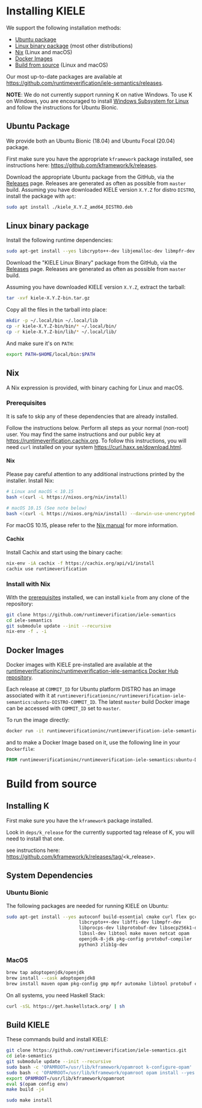 Installing KIELE
================

We support the following installation methods:

-   [Ubuntu package](#ubuntu-package)
-   [Linux binary package](#linux-binary-package) (most other distributions)
-   [Nix](#nix) (Linux and macOS)
-   [Docker Images](#docker-images)
-   [Build from source](#build-from-source) (Linux and macOS)

Our most up-to-date packages are available at <https://github.com/runtimeverification/iele-semantics/releases>.

**NOTE**: We do not currently support running K on native Windows.
To use K on Windows, you are encouraged to install [Windows Subsystem for Linux](https://docs.microsoft.com/en-us/windows/wsl/install-win10) and follow the instructions for Ubuntu Bionic.

## Ubuntu Package

We provide both an Ubuntu Bionic (18.04) and Ubuntu Focal (20.04) package.

First make sure you have the appropriate `kframework` package installed, see instructions here: <https://github.com/kframework/k/releases>.

Download the appropriate Ubuntu package from the GitHub, via the [Releases](https://github.com/runtimeverification/iele-semantics/releases) page.
Releases are generated as often as possible from `master` build.
Assuming you have downloaded KIELE version `X.Y.Z` for distro `DISTRO`, install the package with `apt`:

```sh
sudo apt install ./kiele_X.Y.Z_amd64_DISTRO.deb
```

## Linux binary package

Install the following runtime dependencies:

```sh
sudo apt-get install --yes libcrypto++-dev libjemalloc-dev libmpfr-dev libprotobuf-dev libsecp256k1-dev
```

Download the "KIELE Linux Binary" package from the GitHub, via the [Releases](https://github.com/runtimeverification/iele-semantics/releases) page.
Releases are generated as often as possible from `master` build.

Assuming you have downloaded KIELE version `X.Y.Z`, extract the tarball:

```sh
tar -xvf kiele-X.Y.Z-bin.tar.gz
```

Copy all the files in the tarball into place:

```sh
mkdir -p ~/.local/bin ~/.local/lib
cp -r kiele-X.Y.Z-bin/bin/* ~/.local/bin/
cp -r kiele-X.Y.Z-bin/lib/* ~/.local/lib/
```

And make sure it's on `PATH`:

```sh
export PATH=$HOME/local/bin:$PATH
```

## Nix

A Nix expression is provided, with binary caching for Linux and macOS.

### Prerequisites

It is safe to skip any of these dependencies that are already installed.

Follow the instructions below.
Perform all steps as your normal (non-root) user.
You may find the same instructions and our public key at <https://runtimeverification.cachix.org>.
To follow this instructions, you will need `curl` installed on your system <https://curl.haxx.se/download.html>.

#### Nix

Please pay careful attention to any additional instructions printed by the installer.
Install Nix:

```.sh
# Linux and macOS < 10.15
bash <(curl -L https://nixos.org/nix/install)

# macOS 10.15 (See note below)
bash <(curl -L https://nixos.org/nix/install) --darwin-use-unencrypted-nix-store-volume
```

For macOS 10.15, please refer to the [Nix manual](https://nixos.org/manual/nix/stable/#sect-macos-installation) for more information.

#### Cachix

Install Cachix and start using the binary cache:

```.sh
nix-env -iA cachix -f https://cachix.org/api/v1/install
cachix use runtimeverification
```

### Install with Nix

With the [prerequisites](#prerequisites) installed,
we can install `kiele` from any clone of the repository:

```.sh
git clone https://github.com/runtimeverification/iele-semantics
cd iele-semantics
git submodule update --init --recursive
nix-env -f . -i
```

## Docker Images

Docker images with KIELE pre-installed are available at the
[runtimeverificationinc/runtimeverification-iele-semantics Docker Hub repository](https://hub.docker.com/repository/docker/runtimeverificationinc/runtimeverification-iele-semantics).

Each release at `COMMIT_ID` for Ubuntu platform DISTRO has an image associated with it at
`runtimeverificationinc/runtimeverification-iele-semantics:ubuntu-DISTRO-COMMIT_ID`.
The latest `master` build Docker image can be accessed with `COMMIT_ID` set to
`master`.

To run the image directly:

```sh
docker run -it runtimeverificationinc/runtimeverification-iele-semantics:ubuntu-DISTRO-COMMIT_ID
```

and to make a Docker Image based on it, use the following line in your
`Dockerfile`:

```Dockerfile
FROM runtimeverificationinc/runtimeverification-iele-semantics:ubuntu-DISTRO-COMMIT_ID
```
# Build from source

## Installing K

First make sure you have the `kframework` package installed.

Look in `deps/k_release` for the currently supported tag release of K, you will need to install that one.

see instructions here: https://github.com/kframework/k/releases/tag/<k_release>.

## System Dependencies

### Ubuntu Bionic

The following packages are needed for running KIELE on Ubuntu:

```sh
sudo apt-get install --yes autoconf build-essential cmake curl flex gcc   \
                           libcrypto++-dev libffi-dev libmpfr-dev         \
                           libprocps-dev libprotobuf-dev libsecp256k1-dev \
                           libssl-dev libtool make maven netcat opam      \
                           openjdk-8-jdk pkg-config protobuf-compiler     \
                           python3 zlib1g-dev
```

### MacOS

```sh
brew tap adoptopenjdk/openjdk
brew install --cask adoptopenjdk8
brew install maven opam pkg-config gmp mpfr automake libtool protobuf cmake openssl
```

On all systems, you need Haskell Stack:

```sh
curl -sSL https://get.haskellstack.org/ | sh
```

## Build KIELE

These commands build and install KIELE:

```sh
git clone https://github.com/runtimeverification/iele-semantics.git
cd iele-semantics
git submodule update --init --recursive
sudo bash -c 'OPAMROOT=/usr/lib/kframework/opamroot k-configure-opam'
sudo bash -c 'OPAMROOT=/usr/lib/kframework/opamroot opam install --yes ocaml-protoc rlp yojson zarith hex uuidm cryptokit'
export OPAMROOT=/usr/lib/kframework/opamroot
eval $(opam config env)
make build -j4

sudo make install
```
